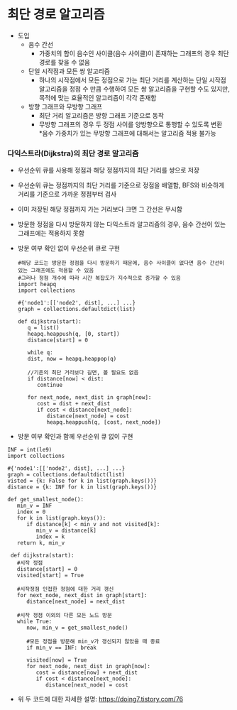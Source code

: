 # 최단 경로 알고리즘

- 도입
   - 음수 간선
     - 가중치의 합이 음수인 사이클(음수 사이클)이 존재하는 그래프의 경우 최단 경로를 찾을 수 없음
   - 단일 시작점과 모든 쌍 알고리즘
     - 하나의 시작점에서 모든 정점으로 가는 최단 거리를 계산하는 단일 시작점 알고리즘을 정점 수 만큼 수행하여 모든 쌍 알고리즘을 구현할 수도 있지만, 목적에 맞는 효율적인 알고리즘이 각각 존재함
   - 방향 그래프와 무방향 그래프
     - 최단 거리 알고리즘은 방향 그래프 기준으로 동작
     - 무방향 그래프의 경우 두 정점 사이를 양방향으로 통행할 수 있도록 변환  
       *음수 가중치가 있는 무방향 그래프에 대해서는 알고리즘 적용 불가능

### 다익스트라(Dijkstra)의 최단 경로 알고리즘

- 우선순위 큐를 사용해 정점과 해당 정점까지의 최단 거리를 쌍으로 저장
- 우선순위 큐는 정점까지의 최단 거리를 기준으로 정점을 배열함, BFS와 비슷하게 거리를 기준으로 가까운 정점부터 검사
- 이미 저장된 해당 정점까지 가는 거리보다 크면 그 간선은 무시함
- 방문한 정점을 다시 방문하지 않는 다익스트라 알고리즘의 경우, 음수 간선이 있는 그래프에는 적용하지 못함

- 방문 여부 확인 없이 우선순위 큐로 구현
   ```
   #해당 코드는 방문한 정점을 다시 방문하기 때문에, 음수 사이클이 없다면 음수 간선이 있는 그래프에도 적용할 수 있음
   #그러나 정점 개수에 따라 시간 복잡도가 지수적으로 증가할 수 있음
   import heapq
   import collections

   #{'node1':[['node2', dist], ...] ...}
   graph = collections.defaultdict(list)

   def dijkstra(start):
      q = list()
      heapq.heappush(q, [0, start])
      distance[start] = 0

      while q:
      dist, now = heapq.heappop(q)

      //기존의 최단 거리보다 길면, 볼 필요도 없음
      if distance[now] < dist:
         continue

      for next_node, next_dist in graph[now]:
         cost = dist + next_dist
         if cost < distance[next_node]:
            distance[next_node] = cost
            heapq.heappush(q, [cost, next_node])

   ```
- 방문 여부 확인과 함께 우선순위 큐 없이 구현
```
INF = int(le9)
import collections

#{'node1':[['node2', dist], ...] ...}
graph = collections.defaultdict(list)
visted = {k: False for k in list(graph.keys())}
distance = {k: INF for k in list(graph.keys())}

def get_smallest_node():
   min_v = INF
   index = 0
   for k in list(graph.keys()):
      if distance[k] < min_v and not visited[k]:
         min_v = distance[k]
         index = k
   return k, min_v
   
 def dijkstra(start):
   #시작 정점
   distance[start] = 0
   visited[start] = True
   
   #시작정점 인접한 정점에 대한 거리 갱신
   for next_node, next_dist in graph[start]:
      distance[next_node] = next_dist
   
   #시작 정점 이외의 다른 모든 노드 방문
   while True:
      now, min_v = get_smallest_node()
      
      #모든 정점을 방문해 min_v가 갱신되지 않았을 때 종료
      if min_v == INF: break
      
      visited[now] = True
      for next_node, next_dist in graph[now]:
         cost = distance[now] + next_dist
         if cost < distance[next_node]:
            distance[next_node] = cost
```
- 위 두 코드에 대한 자세한 설명: https://doing7.tistory.com/76 
